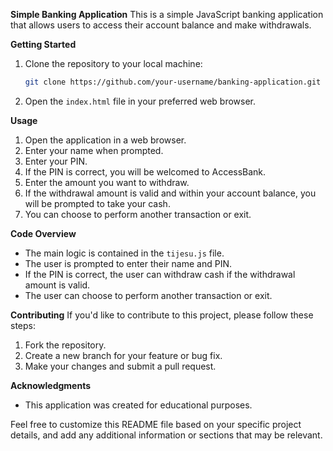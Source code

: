 **Simple Banking Application**
This is a simple JavaScript banking application that allows users to access their account balance and make withdrawals.

**Getting Started**
1. Clone the repository to your local machine:

    ```bash
    git clone https://github.com/your-username/banking-application.git
    ```

2. Open the `index.html` file in your preferred web browser.

**Usage**
1. Open the application in a web browser.
2. Enter your name when prompted.
3. Enter your PIN.
4. If the PIN is correct, you will be welcomed to AccessBank.
5. Enter the amount you want to withdraw.
6. If the withdrawal amount is valid and within your account balance, you will be prompted to take your cash.
7. You can choose to perform another transaction or exit.

**Code Overview**
- The main logic is contained in the `tijesu.js` file.
- The user is prompted to enter their name and PIN.
- If the PIN is correct, the user can withdraw cash if the withdrawal amount is valid.
- The user can choose to perform another transaction or exit.

**Contributing**
If you'd like to contribute to this project, please follow these steps:
1. Fork the repository.
2. Create a new branch for your feature or bug fix.
3. Make your changes and submit a pull request.

**Acknowledgments**

- This application was created for educational purposes.

Feel free to customize this README file based on your specific project details, and add any additional information or sections that may be relevant.
